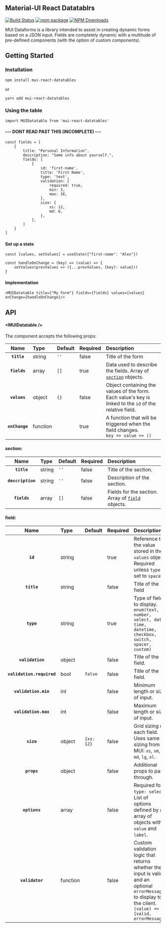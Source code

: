 ## Material-UI React Datatablrs

[![Build Status](https://travis-ci.com/iKrushYou/mui-react-datatables.svg?branch=master)](https://travis-ci.com/iKrushYou/mui-dataforms)
[![npm package](https://img.shields.io/npm/v/mui-react-datatables/latest.svg)](https://www.npmjs.com/package/mui-dataforms)
[![NPM Downloads](https://img.shields.io/npm/dt/mui-react-datatables.svg?style=flat)](https://npmcharts.com/compare/mui-dataforms?minimal=true)

MUI Dataforms is a library intended to assist in creating dynamic forms based on a JSON input. Fields are completely dynamic with a multitude of pre-defined components (with the option of custom components). 

## Getting Started
### Installation

```
npm install mui-react-datatables
```
or
```
yarn add mui-react-datatables
```
### Using the table
```
import MUIDatatable from 'mui-react-datatables'
```
#### --- DONT READ PAST THIS (INCOMPLETE) ---
```
const fields = [
    {
        title: "Personal Information",
        description: "Some info about yourself.",
        fields: [
            {
                id: 'first-name',
                title: 'First Name',
                type: 'text',
                validation: {
                    required: true,
                    min: 3,
                    max: 16,
                },
                size: {
                    xs: 12,
                    md: 6,
                },
            },
        ]
    }
]
```
#### Set up a state
```
const [values, setValues] = useState({"first-name": "Alex"})

const handleOnChange = (key) => (value) => {
	setValues(prevValues => ({...prevValues, [key]: value}))
}
```
#### Implementation
```
<MUIDatatable title={"My Form"} fields={fields} values={values} onChange={handleOnChange}/>
```


## API


#### &lt;MUIDatatable />

The component accepts the following props:

|Name|Type|Default|Required|Description
|:--:|:-----|:-----|:-----|:-----|
|**`title`**|string|`''`|false|Title of the form
|**`fields`**|array|`[]`|true|Data used to describe the fields. Array of [`section`](#options-section) objects.
|**`values`**|object|`{}`|false|Object containing the values of the form. Each value's key is linked to the `id` of the relative field.
|**`onChange`**|function||true|A function that will be triggered when the field changes. <br />`key => value => ()`

#### <a name="options-section"></a>section:
|Name|Type|Default|Required|Description
|:--:|:-----|:--|:-----|:-----|
|**`title`**|string|`''`|false|Title of the section.
|**`description`**|string|`''`|false|Description of the section.
|**`fields`**|array|`[]`|false|Fields for the section. Array of [`field`](#options-field) objects.


#### <a name="options-field"></a>field:
|Name|Type|Default|Required|Description
|:--:|:-----|:--|:-----|:-----|
|**`id`**|string||true|Reference to the value stored in the `values` object. Required unless `type` is set to `spacer`.
|**`title`**|string||false|Title of the field
|**`type`**|string||true|Type of field to display.<br/>`enum(text, number, select, date, time, datetime, checkbox, switch, spacer, custom)`
|**`validation`**|object||false|Title of the field.
|**`validation.required`**|bool|`false`|false|Title of the field.
|**`validation.min`**|int||false|Minimum length or size of input.
|**`validation.max`**|int||false|Maximum length or size of input.
|**`size`**|object|`{xs: 12}`|false|Grid sizing of each field. Uses same sizing from MUI: `xs`, `sm`, `md`, `lg`, `xl`.
|**`props`**|object||false|Additional props to pass through.
|**`options`**|array||false|Required for `type: select`. List of options defined by an array of objects with `value` and `label`.
|**`validator`**|function||false|Custom validation logic that returns whether the input is valid and an optional `errorMessage` to display to the client.<br/>`(value) => {valid, errorMessage}`

